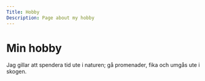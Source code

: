 ```yaml
---
Title: Hobby
Description: Page about my hobby
---
```


Min hobby
==================

Jag gillar att spendera tid ute i naturen; gå promenader, fika och umgås ute i skogen. 